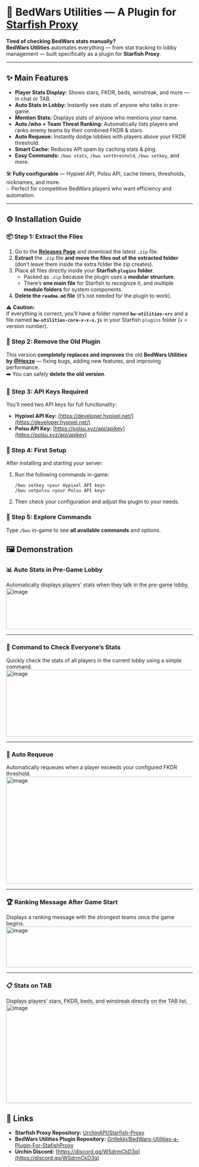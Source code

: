 # 🧩 BedWars Utilities — A Plugin for [Starfish Proxy](https://github.com/UrchinAPI/Starfish-Proxy)

**Tired of checking BedWars stats manually?**  
**BedWars Utilities** automates everything — from stat tracking to lobby management — built specifically as a plugin for **Starfish Proxy**.

---

## ✨ Main Features

- **Player Stats Display:** Shows stars, FKDR, beds, winstreak, and more — in chat or TAB.  
- **Auto Stats in Lobby:** Instantly see stats of anyone who talks in pre-game.  
- **Mention Stats:** Displays stats of anyone who mentions your name.  
- **Auto /who + Team Threat Ranking:** Automatically lists players and ranks enemy teams by their combined FKDR & stars.  
- **Auto Requeue:** Instantly dodge lobbies with players above your FKDR threshold.  
- **Smart Cache:** Reduces API spam by caching stats & ping.  
- **Easy Commands:** `/bwu stats`, `/bwu setthreshold`, `/bwu setkey`, and more.  

🛠 **Fully configurable** — Hypixel API, Polsu API, cache timers, thresholds, nicknames, and more.  
💡 Perfect for competitive BedWars players who want efficiency and automation.

---

## ⚙️ Installation Guide

### 📦 Step 1: Extract the Files
1. Go to the **[Releases Page](https://github.com/Grillekkj/BedWars-Utilities-a-Plugin-For-StafishProxy/releases)** and download the latest `.zip` file.
2. **Extract** the `.zip` file **and move the files out of the extracted folder** (don’t leave them inside the extra folder the zip creates).
3. Place all files directly inside your **Starfish `plugins` folder**.  
   - Packed as `.zip` because the plugin uses a **modular structure**.  
   - There’s **one main file** for Starfish to recognize it, and multiple **module folders** for system components.  
4. **Delete the `readme.md` file** (it’s not needed for the plugin to work).

⚠️ **Caution:**  
If everything is correct, you’ll have a folder named **`bw-utilities-src`** and a file named **`bw-utilities-core-x-x-x.js`** in your Starfish `plugins` folder (`x` = version number).

### 🧹 Step 2: Remove the Old Plugin
This version **completely replaces and improves** the old **BedWars Utilities by [@Hexze](https://github.com/Hexze)** — fixing bugs, adding new features, and improving performance.  
➡️ You can safely **delete the old version**.

### 🔑 Step 3: API Keys Required
You’ll need two API keys for full functionality:
- **Hypixel API Key:** [https://developer.hypixel.net/](https://developer.hypixel.net/)
- **Polsu API Key:** [https://polsu.xyz/api/apikey](https://polsu.xyz/api/apikey)

### 🧠 Step 4: First Setup
After installing and starting your server:
1. Run the following commands in-game:
   ```
   /bwu setkey <your Hypixel API key>
   /bwu setpolsu <your Polsu API key>
   ```
2. Then check your configuration and adjust the plugin to your needs.  

### :speech_balloon: Step 5: Explore Commands
Type `/bwu` in-game to see **all available commands** and options.

## 🖼️ Demonstration

### 📊 Auto Stats in Pre-Game Lobby
Automatically displays players' stats when they talk in the pre-game lobby.  
<img width="628" height="112" alt="image" src="https://github.com/user-attachments/assets/e47ea025-92c7-4d69-8eae-bddcfad4a4e7" />

---

### 🧾 Command to Check Everyone’s Stats
Quickly check the stats of all players in the current lobby using a simple command.  
<img width="739" height="180" alt="image" src="https://github.com/user-attachments/assets/a503150d-0afa-4197-883b-004119a9c248" />

---

### 🔁 Auto Requeue
Automatically requeues when a player exceeds your configured FKDR threshold.  
<img width="745" height="289" alt="image" src="https://github.com/user-attachments/assets/c865e3a3-f490-4e38-96b7-31e508a6b191" />

---

### 🏆 Ranking Message After Game Start
Displays a ranking message with the strongest teams once the game begins.  
<img width="762" height="110" alt="image" src="https://github.com/user-attachments/assets/c57bba8a-6163-4d58-a6e9-a25008b865a5" />

---

### 📋 Stats on TAB
Displays players’ stars, FKDR, beds, and winstreak directly on the TAB list.  
<img width="1004" height="267" alt="image" src="https://github.com/user-attachments/assets/6b3648b8-5926-457a-a729-279b2c9eda21" />

## 🔗 Links
- **Starfish Proxy Repository:** [UrchinAPI/Starfish-Proxy](https://github.com/UrchinAPI/Starfish-Proxy)  
- **BedWars Utilities Plugin Repository:** [Grillekkj/BedWars-Utilities-a-Plugin-For-StafishProxy](https://github.com/Grillekkj/BedWars-Utilities-a-Plugin-For-StafishProxy)
- **Urchin Discord:** [https://discord.gg/WSdrmCkD3q](https://discord.gg/WSdrmCkD3q)
